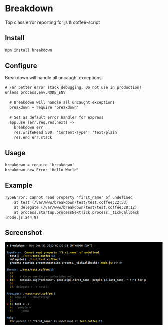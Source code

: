 Breakdown
=========
Top class error reporting for js & coffee-script

Install
--------

```bash
npm install breakdown
```

Configure
---------
Breakdown will handle all uncaught exceptions

```coffee-script
# Far better error stack debugging. Do not use in production!
unless process.env.NODE_ENV

  # Breakdown will handle all uncaught exceptions
  breakdown = require 'breakdown'

  # Set as default error handler for express
  app.use (err,req,res,next) ->
    breakdown err
    res.writeHead 500, 'Content-Type': 'text/plain'
    res.end err.stack
```

Usage
-----

```coffee-script
breakdown = require 'breakdown'
breakdown new Error 'Hello World'
```

Example
-------
```
TypeError: Cannot read property 'first_name' of undefined
    at test (/var/www/breakdown/test/test.coffee:22:53)
    at delegate (/var/www/breakdown/test/test.coffee:28:12)
    at process.startup.processNextTick.process._tickCallback (node.js:244:9)
```

Screenshot
----------
![Breakdown](https://github.com/missinglink/breakdown/raw/master/img/screenshot.png "Breakdown")